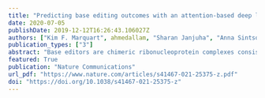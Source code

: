 ```yaml
---
title: "Predicting base editing outcomes with an attention-based deep learning algorithm trained on high-throughput target library screens"
date: 2020-07-05
publishDate: 2019-12-12T16:26:43.106027Z
authors: ["Kim F. Marquart", ahmedallam, "Sharan Janjuha", "Anna Sintsova", "Lukas Villiger", "Nina Frey", michaelkrauthammer, "Gerald Schwank"]
publication_types: ["3"]
abstract: "Base editors are chimeric ribonucleoprotein complexes consisting of a DNA-targeting CRISPR-Cas module and a single-stranded DNA deaminase. They enable transition of C•G into T•A base pairs and vice versa on genomic DNA. While base editors have great potential as genome editing tools for basic research and gene therapy, their application has been hampered by a broad variation in editing efficiencies on different genomic loci. Here we perform an extensive analysis of adenine- and cytosine base editors on a library of 28,294 lentivirally integrated genetic sequences and establish BE-DICT, an attention-based deep learning algorithm capable of predicting base editing outcomes with high accuracy. BE-DICT is a versatile tool that in principle can be trained on any novel base editor variant, facilitating the application of base editing for research and therapy."
featured: True
publication: "Nature Communications"
url_pdf: "https://www.nature.com/articles/s41467-021-25375-z.pdf"
doi: "https://doi.org/10.1038/s41467-021-25375-z"
---
```


